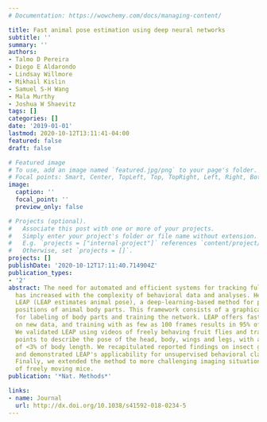 ```yaml
---
# Documentation: https://wowchemy.com/docs/managing-content/

title: Fast animal pose estimation using deep neural networks
subtitle: ''
summary: ''
authors:
- Talmo D Pereira
- Diego E Aldarondo
- Lindsay Willmore
- Mikhail Kislin
- Samuel S-H Wang
- Mala Murthy
- Joshua W Shaevitz
tags: []
categories: []
date: '2019-01-01'
lastmod: 2020-10-12T13:11:41-04:00
featured: false
draft: false

# Featured image
# To use, add an image named `featured.jpg/png` to your page's folder.
# Focal points: Smart, Center, TopLeft, Top, TopRight, Left, Right, BottomLeft, Bottom, BottomRight.
image:
  caption: ''
  focal_point: ''
  preview_only: false

# Projects (optional).
#   Associate this post with one or more of your projects.
#   Simply enter your project's folder or file name without extension.
#   E.g. `projects = ["internal-project"]` references `content/project/deep-learning/index.md`.
#   Otherwise, set `projects = []`.
projects: []
publishDate: '2020-10-12T17:11:40.714904Z'
publication_types:
- '2'
abstract: The need for automated and efficient systems for tracking full animal pose
  has increased with the complexity of behavioral data and analyses. Here we introduce
  LEAP (LEAP estimates animal pose), a deep-learning-based method for predicting the
  positions of animal body parts. This framework consists of a graphical interface
  for labeling of body parts and training the network. LEAP offers fast prediction
  on new data, and training with as few as 100 frames results in 95% of peak performance.
  We validated LEAP using videos of freely behaving fruit flies and tracked 32 distinct
  points to describe the pose of the head, body, wings and legs, with an error rate
  of <3% of body length. We recapitulated reported findings on insect gait dynamics
  and demonstrated LEAP's applicability for unsupervised behavioral classification.
  Finally, we extended the method to more challenging imaging situations and videos
  of freely moving mice.
publication: '*Nat. Methods*'

links:
- name: Journal
  url: http://dx.doi.org/10.1038/s41592-018-0234-5
---
```

